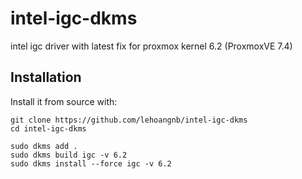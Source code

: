 # intel-igc-dkms
intel igc driver with latest fix for proxmox kernel 6.2 (ProxmoxVE 7.4)

## Installation

Install it from source with:

```
git clone https://github.com/lehoangnb/intel-igc-dkms
cd intel-igc-dkms

sudo dkms add .
sudo dkms build igc -v 6.2
sudo dkms install --force igc -v 6.2
```
